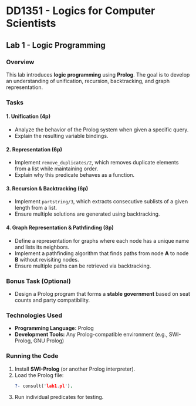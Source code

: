 # DD1351 - Logics for Computer Scientists  
## Lab 1 - Logic Programming  

### Overview  
This lab introduces **logic programming** using **Prolog**. The goal is to develop an understanding of unification, recursion, backtracking, and graph representation.  

### Tasks  

#### 1. Unification (4p)  
- Analyze the behavior of the Prolog system when given a specific query.  
- Explain the resulting variable bindings.  

#### 2. Representation (6p)  
- Implement `remove_duplicates/2`, which removes duplicate elements from a list while maintaining order.  
- Explain why this predicate behaves as a function.  

#### 3. Recursion & Backtracking (6p)  
- Implement `partstring/3`, which extracts consecutive sublists of a given length from a list.  
- Ensure multiple solutions are generated using backtracking.  

#### 4. Graph Representation & Pathfinding (8p)  
- Define a representation for graphs where each node has a unique name and lists its neighbors.  
- Implement a pathfinding algorithm that finds paths from node **A** to node **B** without revisiting nodes.  
- Ensure multiple paths can be retrieved via backtracking.  

### Bonus Task (Optional)  
- Design a Prolog program that forms a **stable government** based on seat counts and party compatibility.  

### Technologies Used  
- **Programming Language:** Prolog  
- **Development Tools:** Any Prolog-compatible environment (e.g., SWI-Prolog, GNU Prolog)  

### Running the Code  
1. Install **SWI-Prolog** (or another Prolog interpreter).  
2. Load the Prolog file:  
   ```prolog
   ?- consult('lab1.pl').
3. Run individual predicates for testing.
